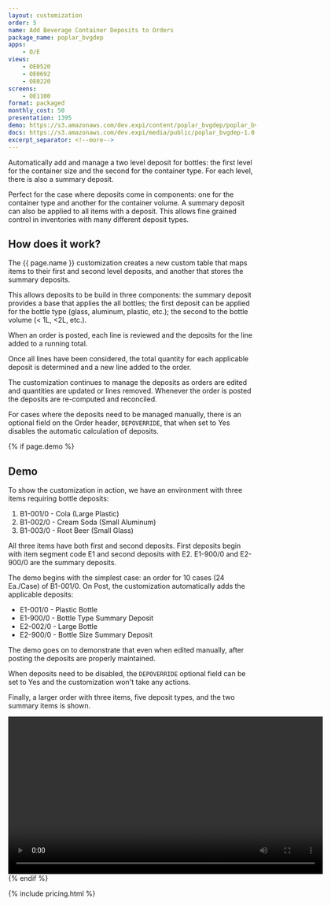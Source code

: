 ```yaml
---
layout: customization
order: 5
name: Add Beverage Container Deposits to Orders
package_name: poplar_bvgdep
apps:
    - O/E
views:
    - OE0520
    - OE0692
    - OE0220
screens:
    - OE1100
format: packaged
monthly_cost: 50
presentation: 1395
demo: https://s3.amazonaws.com/dev.expi/content/poplar_bvgdep/poplar_bvgdep_demo.mp4
docs: https://s3.amazonaws.com/dev.expi/media/public/poplar_bvgdep-1.0.4/docs/index.html
excerpt_separator: <!--more-->
---
```


Automatically add and manage a two level deposit for bottles: the first level
for the container size and the second for the container type. For each level,
there is also a summary deposit.

Perfect for the case where deposits come in components: one for the container
type and another for the container volume.  A summary deposit can also be 
applied to all items with a deposit.  This allows fine grained control in
inventories with many different deposit types.

<!--more-->

## How does it work?

The {{ page.name }} customization creates a new custom table that maps items
to their first and second level deposits, and another that stores the 
summary deposits.  

This allows deposits to be build in three components: the summary deposit
provides a base that applies the all bottles; the first deposit can
be applied for the bottle type (glass, aluminum, plastic, etc.); the second
to the bottle volume (< 1L, <2L, etc.).

When an order is posted, each line is reviewed and the deposits for the line
added to a running total.

Once all lines have been considered, the total quantity for each applicable 
deposit is determined and a new line added to the order.

The customization continues to manage the deposits as orders are edited and
quantities are updated or lines removed.  Whenever the order is posted the
deposits are re-computed and reconciled.

For cases where the deposits need to be managed manually, there is an 
optional field on the Order header, `DEPOVERRIDE`, that when set to Yes
disables the automatic calculation of deposits.

{% if page.demo %}
## Demo

To show the customization in action, we have an environment with three
items requiring bottle deposits:

1. B1-001/0 - Cola (Large Plastic)
2. B1-002/0 - Cream Soda (Small Aluminum)
3. B1-003/0 - Root Beer (Small Glass)

All three items have both first and second deposits.  First deposits
begin with item segment code E1 and second deposits with E2.  E1-900/0 and
E2-900/0 are the summary deposits.

The demo begins with the simplest case: an order for 10 cases (24 Ea./Case)
of B1-001/0.  On Post, the customization automatically adds the applicable
deposits:

- E1-001/0 - Plastic Bottle
- E1-900/0 - Bottle Type Summary Deposit
- E2-002/0 - Large Bottle
- E2-900/0 - Bottle Size Summary Deposit

The demo goes on to demonstrate that even when edited manually, after posting
the deposits are properly maintained. 

When deposits need to be disabled, the `DEPOVERRIDE` optional 
field can be set to Yes and the customization won't take any actions.

Finally, a larger order with three items, five deposit types, and the two
summary items is shown.

<video width="640" controls>
  <source src="{{ page.demo }}" type="video/mp4">
  Your browser doesn't support the video tag.
</video>
{% endif %}

{% include pricing.html %}
